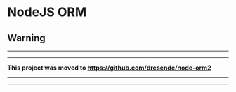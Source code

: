 NodeJS ORM
==========

## Warning

****

****

**This project was moved to https://github.com/dresende/node-orm2**

****

****
